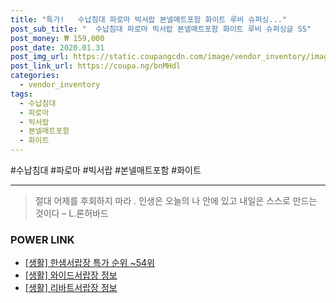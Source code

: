 ```yaml
--- 
title: "특가!   수납침대 파로마 빅서랍 본넬매트포함 화이트 루비 슈퍼싱..." 
post_sub_title: "  수납침대 파로마 빅서랍 본넬매트포함 화이트 루비 슈퍼싱글 SS" 
post_money: ₩ 159,000 
post_date: 2020.01.31 
post_img_url: https://static.coupangcdn.com/image/vendor_inventory/images/2016/07/22/17/0/714f6c08-059a-45b9-86d5-51faf774b8b9.jpg 
post_link_url: https://coupa.ng/bnMHdl 
categories: 
  - vendor_inventory 
tags: 
  - 수납침대 
  - 파로마 
  - 빅서랍 
  - 본넬매트포함 
  - 화이트 
--- 
```

  #수납침대 #파로마 #빅서랍 #본넬매트포함 #화이트 
<hr> 

> 절대 어제를 후회하지 마라 . 인생은 오늘의 나 안에 있고 내일은 스스로 만드는 것이다 – L.론허바드 


### POWER LINK

* <a href="https://blog.naver.com/sakai111/221785309942" target="_blank"> [생활] 한샘서랍장 특가 순위 ~54위</a>
* <a href="https://blog.naver.com/santokki14/221773466683" target="_blank"> [생활] 와이드서랍장 정보 </a>
* <a href="https://blog.naver.com/sakai111/221769903380" target="_blank"> [생활] 리바트서랍장 정보 </a>
